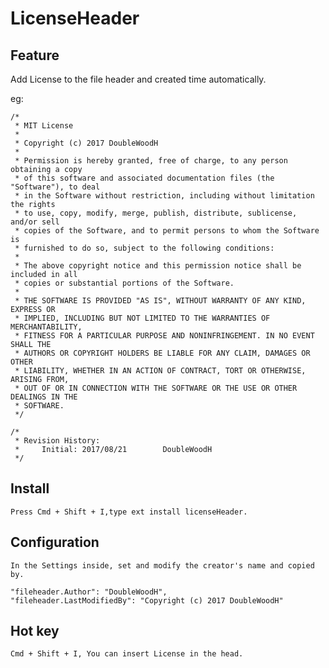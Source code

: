 # LicenseHeader

## Feature

Add License to the file header and created time automatically.

eg:

    /*
     * MIT License
     *
     * Copyright (c) 2017 DoubleWoodH
     *
     * Permission is hereby granted, free of charge, to any person obtaining a copy
     * of this software and associated documentation files (the "Software"), to deal
     * in the Software without restriction, including without limitation the rights
     * to use, copy, modify, merge, publish, distribute, sublicense, and/or sell
     * copies of the Software, and to permit persons to whom the Software is
     * furnished to do so, subject to the following conditions:
     *
     * The above copyright notice and this permission notice shall be included in all
     * copies or substantial portions of the Software.
     *
     * THE SOFTWARE IS PROVIDED "AS IS", WITHOUT WARRANTY OF ANY KIND, EXPRESS OR
     * IMPLIED, INCLUDING BUT NOT LIMITED TO THE WARRANTIES OF MERCHANTABILITY,
     * FITNESS FOR A PARTICULAR PURPOSE AND NONINFRINGEMENT. IN NO EVENT SHALL THE
     * AUTHORS OR COPYRIGHT HOLDERS BE LIABLE FOR ANY CLAIM, DAMAGES OR OTHER
     * LIABILITY, WHETHER IN AN ACTION OF CONTRACT, TORT OR OTHERWISE, ARISING FROM,
     * OUT OF OR IN CONNECTION WITH THE SOFTWARE OR THE USE OR OTHER DEALINGS IN THE
     * SOFTWARE.
     */

    /*
     * Revision History:
     *     Initial: 2017/08/21        DoubleWoodH
     */

## Install

    Press Cmd + Shift + I,type ext install licenseHeader.

## Configuration

    In the Settings inside, set and modify the creator's name and copied by.

    "fileheader.Author": "DoubleWoodH",
    "fileheader.LastModifiedBy": "Copyright (c) 2017 DoubleWoodH"

## Hot key

    Cmd + Shift + I, You can insert License in the head.
